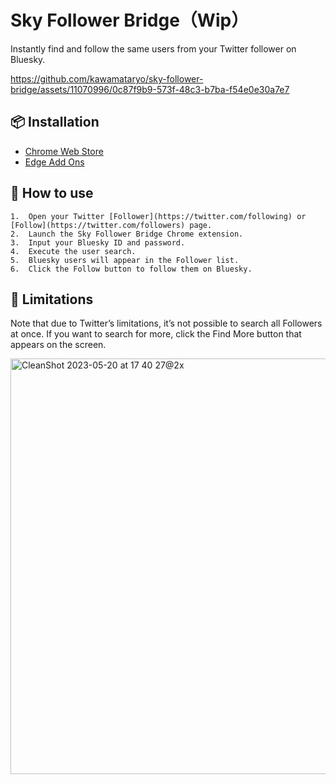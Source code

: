 # Sky Follower Bridge（Wip）

Instantly find and follow the same users from your Twitter follower on Bluesky.

https://github.com/kawamataryo/sky-follower-bridge/assets/11070996/0c87f9b9-573f-48c3-b7ba-f54e0e30a7e7


## 📦 Installation
- [Chrome Web Store]()
- [Edge Add Ons]()

## 🚀 How to use
	1.	Open your Twitter [Follower](https://twitter.com/following) or [Follow](https://twitter.com/followers) page.
	2.	Launch the Sky Follower Bridge Chrome extension.
	3.	Input your Bluesky ID and password.
	4.	Execute the user search.
	5.	Bluesky users will appear in the Follower list.
	6.	Click the Follow button to follow them on Bluesky.

## 🚨 Limitations
Note that due to Twitter’s limitations, it’s not possible to search all Followers at once. If you want to search for more, click the Find More button that appears on the screen.

<img width="665" alt="CleanShot 2023-05-20 at 17 40 27@2x" src="https://github.com/kawamataryo/sky-follower-bridge/assets/11070996/f9780284-a60c-401b-8ee8-fca25750da06">
